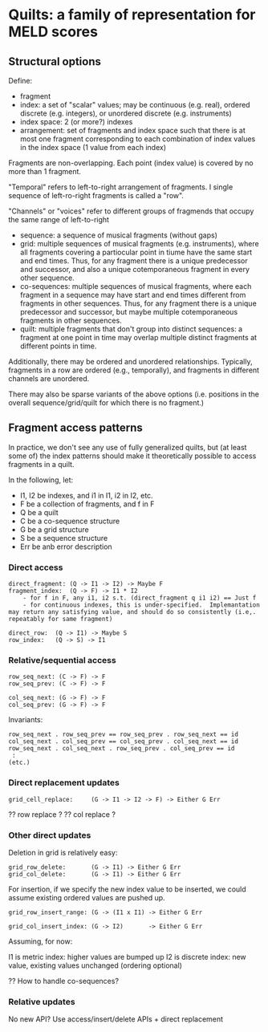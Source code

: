 # Quilts: a family of representation for MELD scores

## Structural options

Define:

- fragment
- index: a set of "scalar" values; may be continuous (e.g. real), ordered discrete (e.g. integers), or unordered discrete (e.g. instruments)
- index space: 2 (or more?) indexes
- arrangement: set of fragments and index space such that there is at most one fragment corresponding to each combination of index values in the index space (1 value from each index)

Fragments are non-overlapping.  Each point (index value) is covered by no more than 1 fragment.

"Temporal" refers to left-to-right arrangement of fragments.  I single sequence of left-ro-right fragments is called a "row".

"Channels" or "voices" refer to different groups of fragmends that occupy the same range of left-to-right 

- sequence: a sequence of musical fragments (without gaps)
- grid: multiple sequences of musical fragments (e.g. instruments), where all fragments covering a partiocular point in tiume have the same start and end times.  Thus, for any fragment there is a unique predecessor and successor, and also a unique cotemporaneous fragment in every other sequence.
- co-sequences: multiple sequences of musical fragments, where each fragment in a sequence may have start and end times different from fragments in other sequences.  Thus, for any fragment there is a unique predecessor and successor, but maybe multiple cotemporaneous fragments in other sequences.
- quilt: multiple fragments that don't group into distinct sequences: a fragment at one point in time may overlap multiple distinct fragments at different points in time.

Additionally, there may be ordered and unordered relationships.  Typically, fragments in a row are ordered (e.g., temporally), and fragments in different channels are unordered.

There may also be sparse variants of the above options (i.e. positions in the overall sequence/grid/quilt for which there is no fragment.)


## Fragment access patterns

In practice, we don't see any use of fully generalized quilts, but (at least some of) the index patterns should make it theoretically possible to access fragments in a quilt.

In the following, let:
- I1, I2 be indexes, and i1 in I1, i2 in I2, etc.
- F be a collection of fragments, and f in F
- Q be a quilt
- C be a co-sequence structure
- G be a grid structure
- S be a sequence structure
- Err be anb error description


### Direct access

    direct_fragment: (Q -> I1 -> I2) -> Maybe F
    fragment_index:  (Q -> F) -> I1 * I2 
        - for f in F, any i1, i2 s.t. (direct_fragment q i1 i2) == Just f
        - for continuous indexes, this is under-specified.  Implemantation may return any satisfying value, and should do so consistently (i.e,. repeatably for same fragment)

    direct_row:  (Q -> I1) -> Maybe S
    row_index:   (Q -> S) -> I1


### Relative/sequential access

    row_seq_next: (C -> F) -> F
    row_seq_prev: (C -> F) -> F

    col_seq_next: (G -> F) -> F
    col_seq_prev: (G -> F) -> F

Invariants:

    row_seq_next . row_seq_prev == row_seq_prev . row_seq_next == id
    col_seq_next . col_seq_prev == col_seq_prev . col_seq_next == id
    row_seq_next . col_seq_next . row_seq_prev . col_seq_prev == id
     :
    (etc.)


### Direct replacement updates

    grid_cell_replace:     (G -> I1 -> I2 -> F) -> Either G Err

?? row replace ?
?? col replace ?


### Other direct updates

Deletion in grid is relatively easy:

    grid_row_delete:       (G -> I1) -> Either G Err
    grid_col_delete:       (G -> I1) -> Either G Err

For insertion, if we specify the new index value to be inserted, we could assume existing ordered values are pushed up.

    grid_row_insert_range: (G -> (I1 x I1) -> Either G Err

    grid_col_insert_index: (G -> I2)       -> Either G Err

Assuming, for now:

I1 is metric index: higher values are bumped up
I2 is discrete index: new value, existing values unchanged (ordering optional)

?? How to handle co-sequences?


### Relative updates

No new API?  Use access/insert/delete APIs + direct replacement

